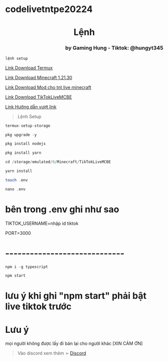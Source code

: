 # codelivetntpe20224
<h1 style="text-align: center;">Lệnh</h1>

<h3 style="text-align: right;">by Gaming Hung - Tiktok: @hungyt345</h3>

`lệnh setup`

<a href="https://f-droid.org/repo/com.termux_1020.apk " target="_blank">Link Download Termux</a>

<a href="[https://file.nestvui.com/BANDISHARE/MCPE/Minecraft_PE_1.21.30_BANDISHARE.apk](https://link.modthoi.com/BANDISHARE/GAME/MCPE/Minecraft_PE_1.21.30_BANDISHARE.apk)" target="_blank">Link Download Minecraft 1.21.30</a>

<a href="https://www.mediafire.com/file/m1g6jmrja0p1ky4/TNTCoin.v1.0.0.mcaddon/file" target="_blank">Link Download Mod cho tnt live minecraft</a>

<a href="https://www.mediafire.com/file/taychd47bw9u9ny/TikTokLiveMCBE.zip/file" target="_blank">Link Download TikTokLiveMCBE</a>

<a href="https://youtu.be/9Q5SUZXIWiE?si=ch3liEYcjrtrnNUV" target="_blank">Link Hướng dẫn vượt link</a>


> Lệnh Setup
```php
termux-setup-storage
```

```php
pkg upgrade -y
```

```php
pkg install nodejs
```

```php
pkg install yarn
```

```php
cd /storage/emulated/0/Minecraft/TikTokLiveMCBE
```

```php
yarn install
```

```php
touch .env
```

```php
nano .env
```
# bên trong .env ghi như sao

TIKTOK_USERNAME=nhập id tiktok

PORT=3000
# -----------------------------
```php
npm i -g typescript
```

```php
npm start
```
# lưu ý khi ghi "npm start" phải bật live tiktok trước

# Lưu ý
mọi người không được lấy đi bán lại cho người khác 
          [XIN CẢM ƠN]
> Vào discord xem thêm ➢
<a href="https://discord.com/invite/bEqZaNk3hw" target="_blank">Discord</a>
